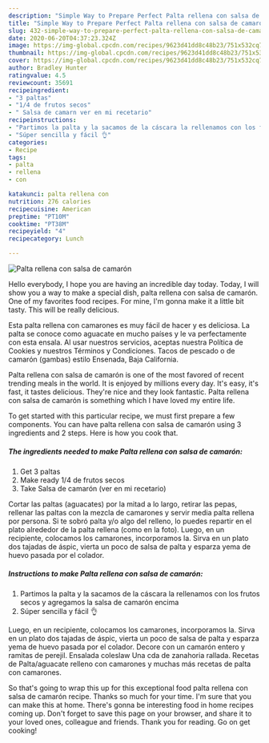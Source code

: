 ```yaml
---
description: "Simple Way to Prepare Perfect Palta rellena con salsa de camarón"
title: "Simple Way to Prepare Perfect Palta rellena con salsa de camarón"
slug: 432-simple-way-to-prepare-perfect-palta-rellena-con-salsa-de-camaron
date: 2020-06-20T04:37:23.324Z
image: https://img-global.cpcdn.com/recipes/9623d41dd8c48b23/751x532cq70/palta-rellena-con-salsa-de-camaron-foto-principal.jpg
thumbnail: https://img-global.cpcdn.com/recipes/9623d41dd8c48b23/751x532cq70/palta-rellena-con-salsa-de-camaron-foto-principal.jpg
cover: https://img-global.cpcdn.com/recipes/9623d41dd8c48b23/751x532cq70/palta-rellena-con-salsa-de-camaron-foto-principal.jpg
author: Bradley Hunter
ratingvalue: 4.5
reviewcount: 35691
recipeingredient:
- "3 paltas"
- "1/4 de frutos secos"
- " Salsa de camarn ver en mi recetario"
recipeinstructions:
- "Partimos la palta y la sacamos de la cáscara la rellenamos con los frutos secos y agregamos la salsa de camarón encima"
- "Súper sencilla y fácil 👌"
categories:
- Recipe
tags:
- palta
- rellena
- con

katakunci: palta rellena con 
nutrition: 276 calories
recipecuisine: American
preptime: "PT10M"
cooktime: "PT38M"
recipeyield: "4"
recipecategory: Lunch

---
```



![Palta rellena con salsa de camarón](https://img-global.cpcdn.com/recipes/9623d41dd8c48b23/751x532cq70/palta-rellena-con-salsa-de-camaron-foto-principal.jpg)

Hello everybody, I hope you are having an incredible day today. Today, I will show you a way to make a special dish, palta rellena con salsa de camarón. One of my favorites food recipes. For mine, I'm gonna make it a little bit tasty. This will be really delicious.

Esta palta rellena con camarones es muy fácil de hacer y es deliciosa. La palta se conoce como aguacate en mucho países y le va perfectamente con esta ensala. Al usar nuestros servicios, aceptas nuestra Política de Cookies y nuestros Términos y Condiciones. Tacos de pescado o de camarón (gambas) estilo Ensenada, Baja California.

Palta rellena con salsa de camarón is one of the most favored of recent trending meals in the world. It is enjoyed by millions every day. It's easy, it's fast, it tastes delicious. They're nice and they look fantastic. Palta rellena con salsa de camarón is something which I have loved my entire life.


To get started with this particular recipe, we must first prepare a few components. You can have palta rellena con salsa de camarón using 3 ingredients and 2 steps. Here is how you cook that.

<!--inarticleads1-->

##### The ingredients needed to make Palta rellena con salsa de camarón:

1. Get 3 paltas
1. Make ready 1/4 de frutos secos
1. Take  Salsa de camarón (ver en mi recetario)


Cortar las paltas (aguacates) por la mitad a lo largo, retirar las pepas, rellenar las paltas con la mezcla de camarones y servir media palta rellena por persona. Si te sobró palta y/o algo del relleno, lo puedes repartir en el plato alrededor de la palta rellena (como en la foto). Luego, en un recipiente, colocamos los camarones, incorporamos la. Sirva en un plato dos tajadas de áspic, vierta un poco de salsa de palta y esparza yema de huevo pasada por el colador. 

<!--inarticleads2-->

##### Instructions to make Palta rellena con salsa de camarón:

1. Partimos la palta y la sacamos de la cáscara la rellenamos con los frutos secos y agregamos la salsa de camarón encima
1. Súper sencilla y fácil 👌


Luego, en un recipiente, colocamos los camarones, incorporamos la. Sirva en un plato dos tajadas de áspic, vierta un poco de salsa de palta y esparza yema de huevo pasada por el colador. Decore con un camarón entero y ramitas de perejil. Ensalada coleslaw Una cda de zanahoria rallada. Recetas de Palta/aguacate relleno con camarones y muchas más recetas de palta con camarones. 

So that's going to wrap this up for this exceptional food palta rellena con salsa de camarón recipe. Thanks so much for your time. I'm sure that you can make this at home. There's gonna be interesting food in home recipes coming up. Don't forget to save this page on your browser, and share it to your loved ones, colleague and friends. Thank you for reading. Go on get cooking!
